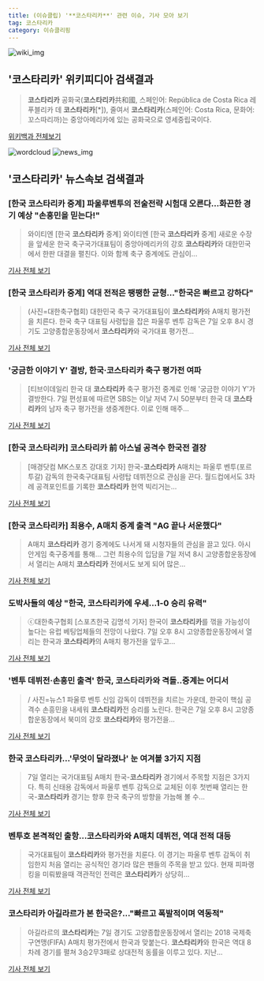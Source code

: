 ```yaml
---
title: (이슈클립) '**코스타리카**' 관련 이슈, 기사 모아 보기
tag: 코스타리카
category: 이슈클리핑
---
```

![wiki_img](https://user-images.githubusercontent.com/42597476/44503234-41136a80-a6d0-11e8-9071-6fc6418eafe4.png)
## **'**코스타리카**'** 위키피디아 검색결과
>**코스타리카** 공화국(**코스타리카**共和國, 스페인어: República de Costa Rica 레푸블리카 데 **코스타리카**[*]), 줄여서 **코스타리카**(스페인어: Costa Rica, 문화어: 꼬스따리까)는 중앙아메리카에 있는 공화국으로 영세중립국이다.

<a href="https://ko.wikipedia.org/wiki/코스타리카" target="_blank">위키백과 전체보기</a>

![wordcloud](https://s3.ap-northeast-2.amazonaws.com/lyrics101-wordcloud/2018-09-07-1536301213.png)
![news_img](https://user-images.githubusercontent.com/42597476/44507050-1206f400-a6e4-11e8-8d98-7ffbfebb353f.png)
## **'**코스타리카**'** 뉴스속보 검색결과
### [한국 **코스타리카** 중계] 파울루벤투의 전술전략 시험대 오른다...화끈한 경기 예상 "손흥민을 믿는다!"

>와이티엔 [한국 **코스타리카** 중계] 와이티엔 [한국 **코스타리카** 중계] 새로운 수장을 앞세운 한국 축구국가대표팀이 중앙아메리카의 강호 **코스타리카**와 대한민국에서 한판 대결을 펼친다. 이와 함께 축구 중계에도 관심이...

<a href="http://www.mediajeju.com/news/articleView.html?idxno=309324" target="_blank">기사 전체 보기</a>

### [한국 **코스타리카** 중계] 역대 전적은 팽팽한 균형..."한국은 빠르고 강하다"

>(사진=대한축구협회) 대한민국 축구 국가대표팀이 **코스타리카**와 A매치 평가전을 치른다. 한국 축구 대표팀 사령탑을 잡은 파울루 벤투 감독은 7일 오후 8시 경기도 고양종합운동장에서 **코스타리카**와 국가대표 평가전...

<a href="http://www.anewsa.com/detail.php?number=1368803&thread=06r02" target="_blank">기사 전체 보기</a>

### '궁금한 이야기 Y' 결방, 한국·**코스타리카** 축구 평가전 여파

>[티브이데일리 한국 대 **코스타리카** 축구 평가전 중계로 인해 '궁금한 이야기 Y'가 결방한다. 7일 편성표에 따르면 SBS는 이날 저녁 7시 50분부터 한국 대 **코스타리카**의 남자 축구 평가전을 생중계한다. 이로 인해 매주...

<a href="http://tvdaily.asiae.co.kr/read.php3?aid=15362811211392858002" target="_blank">기사 전체 보기</a>

### [한국 **코스타리카**] **코스타리카** 前 아스널 공격수 한국전 결장

>[매경닷컴 MK스포츠 강대호 기자] 한국-**코스타리카** A매치는 파울루 벤투(포르투갈) 감독의 한국축구대표팀 사령탑 데뷔전으로 관심을 끈다. 월드컵에서도 3차례 공격포인트를 기록한 **코스타리카** 현역 빅리거는...

<a href="http://sports.mk.co.kr/view.php?year=2018&no=565013" target="_blank">기사 전체 보기</a>

### [한국 **코스타리카**] 최용수, A매치 중계 출격 "AG 끝나 서운했다"

>A매치 **코스타리카** 경기 중계에도 나서게 돼 시청자들의 관심을 끌고 있다. 아시안게임 축구중계를 통해... 그런 최용수의 입담을 7일 저녁 8시 고양종합운동장에서 열리는 A매치 **코스타리카** 전에서도 보게 되어 많은...

<a href="http://sports.chosun.com/news/ntype.htm?id=201809080100061790004686&servicedate=20180907" target="_blank">기사 전체 보기</a>

### 도박사들의 예상 "한국, **코스타리카**에 우세…1-0 승리 유력"

>ⓒ대한축구협회 [스포츠한국 김명석 기자] 한국이 **코스타리카**를 꺾을 가능성이 높다는 유럽 베팅업체들의 전망이 나왔다. 7일 오후 8시 고양종합운동장에서 열리는 한국과 **코스타리카**의 A매치 평가전을 앞두고...

<a href="http://sports.hankooki.com/lpage/soccer/201809/sp2018090714562898040.htm" target="_blank">기사 전체 보기</a>

### '벤투 데뷔전·손흥민 출격' 한국, **코스타리카**와 격돌..중계는 어디서

>/ 사진=뉴스1 파울루 벤투 신임 감독이 데뷔전을 치르는 가운데, 한국이 핵심 공격수 손흥민을 내세워 **코스타리카**전 승리를 노린다. 한국은 7일 오후 8시 고양종합운동장에서 북미의 강호 **코스타리카**와 평가전을...

<a href="http://star.mt.co.kr/stview.php?no=2018090714034435185" target="_blank">기사 전체 보기</a>

### 한국 **코스타리카**…'무엇이 달라졌나' 눈 여겨볼 3가지 지점

>7일 열리는 국가대표팀 A매치 한국-**코스타리카** 경기에서 주목할 지점은 3가지다. 특히 신태용 감독에서 파울루 벤투 감독으로 교체된 이후 첫번째 열리는 한국-**코스타리카** 경기는 향후 한국 축구의 방향을 가늠해 볼 수...

<a href="http://www.vop.co.kr/A00001329451.html" target="_blank">기사 전체 보기</a>

### 벤투호 본격적인 출항...**코스타리카**와 A매치 데뷔전, 역대 전적 대등

>국가대표팀이 **코스타리카**와 평가전을 치룬다. 이 경기는 파울루 벤투 감독이 취임한지 처음 열리는 공식적인 경기라 많은 팬들의 주목을 받고 있다. 현재 피파랭킹을 미뤄봤을때 객관적인 전력은 **코스타리카**가 상당히...

<a href="http://www.todaykorea.co.kr/news/view.php?no=256498" target="_blank">기사 전체 보기</a>

### **코스타리카** 아길라르가 본 한국은?…"빠르고 폭발적이며 역동적"

>아길라르의 **코스타리카**는 7일 경기도 고양종합운동장에서 열리는 2018 국제축구연맹(FIFA) A매치 평가전에서 한국과 맞붙는다. **코스타리카**와 한국은 역대 8차례 경기를 펼쳐 3승2무3패로 상대전적 동률을 이루고 있다. 지난...

<a href="http://stoo.asiae.co.kr/news/naver_view.htm?idxno=2018090714133044307" target="_blank">기사 전체 보기</a>


